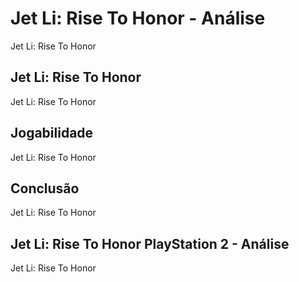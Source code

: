 ---
---

# Jet Li: Rise To Honor - Análise

Jet Li: Rise To Honor

## Jet Li: Rise To Honor

Jet Li: Rise To Honor

## Jogabilidade

Jet Li: Rise To Honor

## Conclusão

Jet Li: Rise To Honor

## Jet Li: Rise To Honor PlayStation 2 - Análise

Jet Li: Rise To Honor
